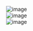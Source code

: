 ![image](https://github.com/BejadiRajeshReddy18/Rock-Paper-Scissor-JS/assets/64033035/9249e2ce-edf7-433e-affa-79f90a7284a5)
<br>
![image](https://github.com/BejadiRajeshReddy18/Rock-Paper-Scissor-JS/assets/64033035/a746d570-64af-4e71-8707-c81bde149a0f) 
<br>
![image](https://github.com/BejadiRajeshReddy18/Rock-Paper-Scissor-JS/assets/64033035/2ac3b5be-51f8-474d-8d57-7b8c0e800720)


